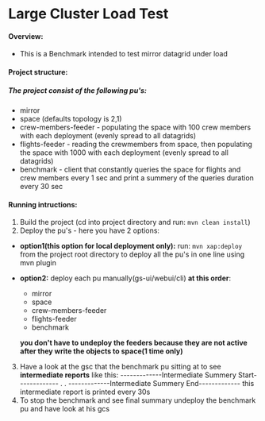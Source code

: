 # Large Cluster Load Test

#### Overview:
* This is a Benchmark intended to test mirror datagrid under load

#### Project structure:
##### The project consist of the following pu's:
* mirror
* space (defaults topology is 2,1)
* crew-members-feeder - populating the space with 100 crew members with each deployment (evenly spread to all datagrids)
* flights-feeder - reading the crewmembers from space, then populating the space with 1000 with each deployment (evenly spread to all datagrids)
* benchmark - client that constantly queries the space for flights and crew members every 1 sec and print a summery of the queries duration every 30 sec

#### Running intructions:
1. Build the project (cd into project directory and run: ```mvn clean install```)
2. Deploy the pu's - here you have 2 options:
* **option1(this option for local deployment only):** run: ```mvn xap:deploy``` from the project root directory to deploy all the pu's in one line using mvn plugin
* **option2:** deploy each pu manually(gs-ui/webui/cli) **at this order**:
  * mirror
  * space
  * crew-members-feeder
  * flights-feeder
  * benchmark
  
  **you don't have to undeploy the feeders because they are not active after they write the objects to space(1 time only)**
3. Have a look at the gsc that the benchmark pu sitting at to see **intermediate reports** like this:
-------------Intermediate Summery Start-------------
.
.
-------------Intermediate Summery End-------------
this intermediate report is printed every 30s
4. To stop the benchmark and see final summary undeploy the benchmark pu and have look at his gcs
